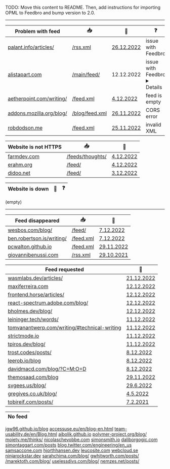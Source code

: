 TODO: Move this content to README. Then, add instructions for importing OPML to Feedbro and bump version to 2.0.

---

Problem with feed | 📥 | 💬 | ❓
-|-|-|-
[palant.info/articles/](https://palant.info/articles/) | [/rss.xml](https://palant.info/rss.xml) | [26.12.2022](https://mastodon.social/@simevidas/109581494570376727) | issue with Feedbro
[alistapart.com](https://alistapart.com/) | [/main/feed/](http://alistapart.com/main/feed/) | 12.12.2022 | issue with Feedbro <details>Feedbro keeps incorrectly marking the same old RSS items as new and unread. This happens only for this RSS feed. I have removed this feed from the collection because I got tired of marking the same feeds as read over and over again. I haven’t diagnosed the issue.</details>
[aetherpoint.com/writing/](https://www.aetherpoint.com/writing/) | [/feed.xml](https://www.aetherpoint.com/feed.xml) | [4.12.2022](https://mastodon.social/@simevidas/109457465962904832) | feed is empty
[addons.mozilla.org/blog/](https://addons.mozilla.org/blog/) | [/blog/feed.xml](https://addons.mozilla.org/blog/feed.xml) | [26.11.2022](https://www.reddit.com/r/firefox/comments/z4u4kb/feedbro_addon_cant_access_feed_of_firefox_addons/) | CORS error
[robdodson.me](https://robdodson.me/) | [/feed.xml](https://robdodson.me/feed.xml) | [25.11.2022](https://mastodon.social/@simevidas/109402350486107411) | invalid XML

Website is not HTTPS | 📥 | 💬
-|-|-
[farmdev.com](http://farmdev.com/) | [/feeds/thoughts/](http://farmdev.com/feeds/thoughts/) | [4.12.2022](https://mastodon.social/@simevidas/109456873257419744)
[erahm.org](http://www.erahm.org/) | [/feed/](http://www.erahm.org/feed/) | [4.12.2022](https://twitter.com/simevidas/status/1599202160524562432)
[didoo.net](http://www.didoo.net/) | [/feed/](http://www.didoo.net/feed/) | [3.12.2022](https://twitter.com/simevidas/status/1598828194924089346)

Website is down | 💬 | ❓
-|-|-
(empty)

---

Feed disappeared | 📥 | 💬
-|-|-
[wesbos.com/blog/](https://wesbos.com/blog/) | [/feed/](http://wesbos.com/feed/) | [7.12.2022](https://github.com/wesbos/wesbos/issues/70#issuecomment-1341369901)
[ben.robertson.is/writing/](https://ben.robertson.is/writing/) | [/feed.xml](https://ben.robertson.is/feed.xml) | [7.12.2022](https://github.com/benrobertsonio/benrobertson.io/issues/65)
[pcwalton.github.io](https://pcwalton.github.io/) | [/feed.xml](https://pcwalton.github.io/feed.xml) | [29.11.2022](https://github.com/pcwalton/pcwalton.github.com/issues/6)
[giovannibenussi.com](https://www.giovannibenussi.com/) | [/rss.xml](https://www.giovannibenussi.com/rss.xml) | [29.10.2021](https://twitter.com/simevidas/status/1454144581684039689)

Feed requested | 💬
-|-
[wasmlabs.dev/articles/](https://wasmlabs.dev/articles/) | [21.12.2022](https://twitter.com/simevidas/status/1605627131899281413)
[maxiferreira.com](https://www.maxiferreira.com/) | [12.12.2022](https://twitter.com/simevidas/status/1602157245814509568)
[frontend.horse/articles/](https://frontend.horse/articles/) | [12.12.2022](https://twitter.com/simevidas/status/1602156649938124800)
[react-spectrum.adobe.com/blog/](https://react-spectrum.adobe.com/blog/) | [12.12.2022](https://twitter.com/simevidas/status/1602155142643695618)
[bholmes.dev/blog/](https://bholmes.dev/blog/) | [12.12.2022](https://twitter.com/simevidas/status/1602149251575947265)
[leininger.tech/words/](https://leininger.tech/words/) | [11.12.2022](https://twitter.com/simevidas/status/1601747628165042176)
[tomvanantwerp.com/writing/#technical-writing](https://tomvanantwerp.com/writing/#technical-writing) | [11.12.2022](https://github.com/tvanantwerp/tomvanantwerp.com/issues/88)
[strictmode.io](https://www.strictmode.io/) | [11.12.2022](https://twitter.com/simevidas/status/1601745034164174848)
[tpiros.dev/blog/](https://tpiros.dev/blog/) | [11.12.2022](https://twitter.com/simevidas/status/1601740434858213376)
[trost.codes/posts/](https://trost.codes/posts/) | [8.12.2022](https://twitter.com/simevidas/status/1600981003388219392)
[leerob.io/blog](https://leerob.io/blog) | [8.12.2022](https://twitter.com/simevidas/status/1600700426420391937)
[davidmacd.com/blog/?C=M;O=D](https://www.davidmacd.com/blog/?C=M;O=D) | [8.12.2022](https://twitter.com/simevidas/status/1600697135367786497)
[themosaad.com/blog](https://www.themosaad.com/blog) | [29.11.2022](https://news.ycombinator.com/item?id=33789426)
[svgees.us/blog/](https://svgees.us/blog/) | [29.6.2022](https://github.com/svgeesus/svgeesus.github.io/issues/12)
[gregives.co.uk/blog/](https://gregives.co.uk/blog/) | [4.5.2022](https://gregives.co.uk/guestbook/)
[tobireif.com/posts/](https://tobireif.com/posts/) | [7.2.2021](https://twitter.com/simevidas/status/1358289331291643908)

| No feed |
|-|
[jgw96.github.io/blog](https://jgw96.github.io/blog/)
[accessuse.eu/en/blog-en.html](https://accessuse.eu/en/blog-en.html)
[team-usability.de/en/Blog.html](https://team-usability.de/en/Blog.html)
[aibolik.github.io](https://aibolik.github.io/)
[polymer-project.org/blog/](https://www.polymer-project.org/blog/)
[moiety.me/thinks/](https://moiety.me/thinks/)
[nicolaschevobbe.com](https://nicolaschevobbe.com/)
[simonsmith.io](https://simonsmith.io/)
[daliborgogic.com](https://daliborgogic.com/)
[simontaggart.com/posts](https://www.simontaggart.com/posts)
[blog.twitter.com/engineering/en_us](https://blog.twitter.com/engineering/en_us)
[samsaccone.com](https://samsaccone.com/)
[hjorthhansen.dev](https://www.hjorthhansen.dev/)
[leucosite.com](https://leucosite.com/)
[webcloud.se](https://webcloud.se/)
[ninjarockstar.dev](https://ninjarockstar.dev/)
[sarahchima.com/blog/](https://sarahchima.com/blog/)
[gwhitworth.com/posts/](https://www.gwhitworth.com/posts/)
[/marektoth.com/blog/](https://marektoth.com/blog/)
[uselessdivs.com/blog/](https://uselessdivs.com/blog/)
[nemzes.net/posts/](https://nemzes.net/posts/)
